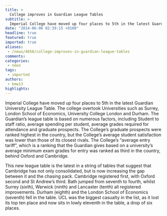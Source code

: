 ```yaml
---
title: >
  College improves in Guardian League Tables
subtitle: >
  Imperial College have moved up four places to 5th in the latest Guardian University League Table.
date: "2014-06-06 02:39:15 +0100"
headline: true
featured: true
imported: true
aliases:
 - /news/4656/college-improves-in-guardian-league-tables
comments:
categories:
 - news
tags:
 - imported
authors:
 - kmw13
highlights:
---
```


Imperial College have moved up four places to 5th in the latest Guardian University League Table. The college overtook Universities such as Surrey, London School of Economics, University College London and Durham. The Guardian’s league table is based on numerous factors, including Student to staff ratio, average spending per student, average grades required for attendance and graduate prospects. The College’s graduate prospects were ranked highest in the country, but the College’s average student satisfaction was lower than those of its closest rivals. The College’s “average entry tariff”, which is a ranking that the Guardian gives based on a university’s average minimum exam grades for entry was ranked as third in the country, behind Oxford and Cambridge.

This new league table is the latest in a string of tables that suggest that Cambridge has not only consolidated, but is now increasing the gap between it and the chasing pack. Cambridge registered first, with Oxford second and St Andrew’s third. Bath jumped from seventh to fourth, whilst Surrey (sixth), Warwick (ninth) and Lancaster (tenth) all registered improvements. Durham (eighth) and the London School of Economics (seventh) fell in the table. UCL was the biggest casualty in the list, as it lost its top ten place and now sits in lowly eleventh in the table, a drop of six places.
